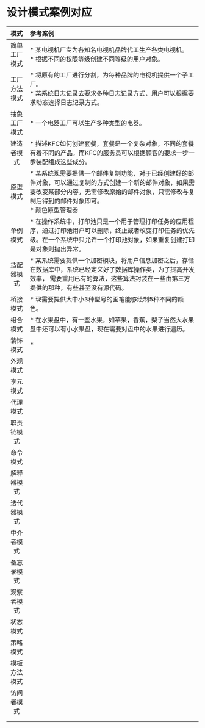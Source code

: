 # 设计模式案例对应

|     模式     | 参考案例                                                     |
| :----------: | :----------------------------------------------------------- |
| 简单工厂模式 | * 某电视机厂专为各知名电视机品牌代工生产各类电视机。<br/>* 根据不同的权限等级创建不同等级的用户对象。 |
| 工厂方法模式 | * 将原有的工厂进行分割，为每种品牌的电视机提供一个子工厂。<br>* 某系统日志记录去要求多种日志记录方式，用户可以根据要求动态选择日志记录方式。 |
| 抽象工厂模式 | * 一个电器工厂可以生产多种类型的电器。                       |
|  建造者模式  | * 描述KFC如何创建套餐，套餐是一个复杂对象，不同的套餐有着不同的产品，而KFC的服务员可以根据顾客的要求一步一步装配组成这些成分。 |
|   原型模式   | * 某系统现需要提供一个邮件复制功能，对于已经创建好的邮件对象，可以通过复制的方式创建一个新的邮件对象，如果需要改变某部分内容，无需修改原始的邮件对象，只需修改与复制后得到的邮件对象即可。<br>* 颜色原型管理器 |
|   单例模式   | * 在操作系统中，打印池只是一个用于管理打印任务的应用程序，通过打印池用户可以删除，终止或者改变打印任务的优先级。在一个系统中只允许一个打印池对象，如果重复创建打印是对象则抛出异常。 |
|  适配器模式  | * 某系统需要提供一个加密模块，将用户信息加密之后，存储在数据库中，系统已经定义好了数据库操作类，为了提高开发效率， 需要重用已有的算法，这些算法封装在一些由第三方提供的那种，有些甚至没有源代码。 |
|   桥接模式   | * 现需要提供大中小3种型号的画笔能够绘制5种不同的颜色。       |
|   组合模式   | * 在水果盘中，有一些水果，如苹果，香蕉，梨子当然大水果盘中还可以有小水果盘，现在需要对盘中的水果进行遍历。 |
|   装饰模式   | *                                                            |
|   外观模式   |                                                              |
|   享元模式   |                                                              |
|   代理模式   |                                                              |
|  职责链模式  |                                                              |
|   命令模式   |                                                              |
|  解释器模式  |                                                              |
|  迭代器模式  |                                                              |
|  中介者模式  |                                                              |
|  备忘录模式  |                                                              |
|  观察者模式  |                                                              |
|   状态模式   |                                                              |
|   策略模式   |                                                              |
| 模板方法模式 |                                                              |
|  访问者模式  |                                                              |
|              |                                                              |
|              |                                                              |

